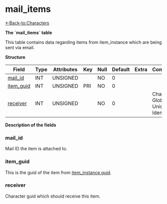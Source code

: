 # mail\_items

[<-Back-to:Characters](database-characters.md)

**The \`mail\_items\` table**

This table contains data regarding items from item\_instance which are being sent via email.

**Structure**

| Field          | Type | Attributes | Key | Null | Default | Extra | Comment                            |
| -------------- | ---- | ---------- | --- | ---- | ------- | ----- | ---------------------------------- |
| [mail_id][1]   | INT  | UNSIGNED   |     | NO   | 0       |       |                                    |
| [item_guid][2] | INT  | UNSIGNED   | PRI | NO   | 0       |       |                                    |
| [receiver][3]  | INT  | UNSIGNED   |     | NO   | 0       |       | Character Global Unique Identifier |

[1]: #mailid
[2]: #itemguid
[3]: #receiver

**Description of the fields**

### mail\_id

Mail ID the item is attached to.

### item\_guid

This is the guid of the item from [item\_instance.guid](item_instance#guid).

### receiver

Character guid which should receive this item.
